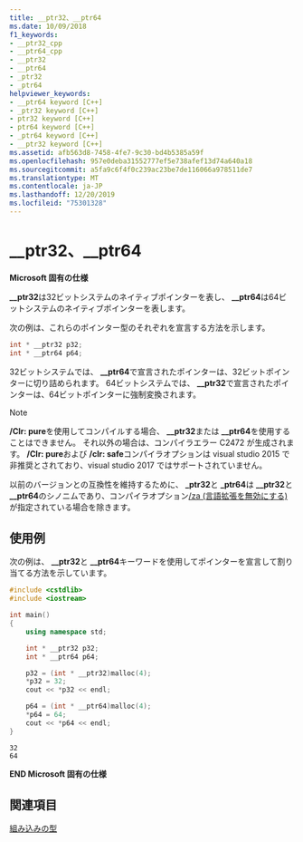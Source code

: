 ```yaml
---
title: __ptr32、__ptr64
ms.date: 10/09/2018
f1_keywords:
- __ptr32_cpp
- __ptr64_cpp
- __ptr32
- __ptr64
- _ptr32
- _ptr64
helpviewer_keywords:
- __ptr64 keyword [C++]
- _ptr32 keyword [C++]
- ptr32 keyword [C++]
- ptr64 keyword [C++]
- _ptr64 keyword [C++]
- __ptr32 keyword [C++]
ms.assetid: afb563d8-7458-4fe7-9c30-bd4b5385a59f
ms.openlocfilehash: 957e0deba31552777ef5e738afef13d74a640a18
ms.sourcegitcommit: a5fa9c6f4f0c239ac23be7de116066a978511de7
ms.translationtype: MT
ms.contentlocale: ja-JP
ms.lasthandoff: 12/20/2019
ms.locfileid: "75301328"
---
```

# <a name="__ptr32-__ptr64"></a>__ptr32、__ptr64

**Microsoft 固有の仕様**

**__ptr32**は32ビットシステムのネイティブポインターを表し、 **__ptr64**は64ビットシステムのネイティブポインターを表します。

次の例は、これらのポインター型のそれぞれを宣言する方法を示します。

```cpp
int * __ptr32 p32;
int * __ptr64 p64;
```

32ビットシステムでは、 **__ptr64**で宣言されたポインターは、32ビットポインターに切り詰められます。 64ビットシステムでは、 **__ptr32**で宣言されたポインターは、64ビットポインターに強制変換されます。

> [!NOTE]
> **/Clr: pure**を使用してコンパイルする場合、 **__ptr32**または **__ptr64**を使用することはできません。 それ以外の場合は、コンパイラエラー C2472 が生成されます。 **/Clr: pure**および **/clr: safe**コンパイラオプションは visual studio 2015 で非推奨とされており、visual studio 2017 ではサポートされていません。

以前のバージョンとの互換性を維持するために、 **_ptr32**と **_ptr64**は **__ptr32**と **__ptr64**のシノニムであり、コンパイラオプション[/za \(言語拡張を無効にする)](../build/reference/za-ze-disable-language-extensions.md)が指定されている場合を除きます。

## <a name="example"></a>使用例

次の例は、 **__ptr32**と **__ptr64**キーワードを使用してポインターを宣言して割り当てる方法を示しています。

```cpp
#include <cstdlib>
#include <iostream>

int main()
{
    using namespace std;

    int * __ptr32 p32;
    int * __ptr64 p64;

    p32 = (int * __ptr32)malloc(4);
    *p32 = 32;
    cout << *p32 << endl;

    p64 = (int * __ptr64)malloc(4);
    *p64 = 64;
    cout << *p64 << endl;
}
```

```Output
32
64
```

**END Microsoft 固有の仕様**

## <a name="see-also"></a>関連項目

[組み込みの型](../cpp/fundamental-types-cpp.md)